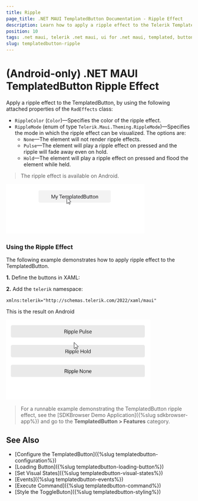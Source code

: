 ```yaml
---
title: Ripple
page_title: .NET MAUI TemplatedButton Documentation - Ripple Effect
description: Learn how to apply a ripple effect to the Telerik TemplatedButton for .NET MAUI.
position: 10
tags: .net maui, telerik .net maui, ui for .net maui, templated, button, microsoft .net maui, ripple
slug: templatedbutton-ripple
---
```


# (Android-only) .NET MAUI TemplatedButton Ripple Effect

Apply a ripple effect to the TemplatedButton, by using the following attached properties of the `RadEffects` class:

* `RippleColor` (`Color`)&mdash;Specifies the color of the ripple effect.
* `RippleMode` (enum of type `Telerik.Maui.Theming.RippleMode`)&mdash;Specifies the mode in which the ripple effect can be visualized. The options are:
	* `None`&mdash;The element will not render ripple effects.
	* `Pulse`&mdash;The element will play a ripple effect on pressed and the ripple will fade away even on hold.
	* `Hold`&mdash;The element will play a ripple effect on pressed and flood the element while held.

> The ripple effect is available on Android.

![.NET MAUI TemplatedButton ripple effect](images/templatedbutton-default-ripple-effect.gif)

### Using the Ripple Effect

The following example demonstrates how to apply ripple effect to the TemplatedButton.

**1.** Define the buttons in XAML:

<snippet id='templatedbutton-ripple-effect' />

**2.** Add the `telerik` namespace:

```XAML
xmlns:telerik="http://schemas.telerik.com/2022/xaml/maui"
```

This is the result on Android

![.NET MAUI TemplatedButton ripple effect customization](images/templatedbutton-ripple-effect.gif)

> For a runnable example demonstrating the TemplatedButton ripple effect, see the [SDKBrowser Demo Application]({%slug sdkbrowser-app%}) and go to the **TemplatedButton > Features** category.

## See Also

- [Configure the TemplatedButton]({%slug templatedbutton-configuration%})
- [Loading Button]({%slug templatedbutton-loading-button%})
- [Set Visual States]({%slug templatedbutton-visual-states%})
- [Events]({%slug templatedbutton-events%})
- [Execute Command]({%slug templatedbutton-command%})
- [Style the ToggleButon]({%slug templatedbutton-styling%})
